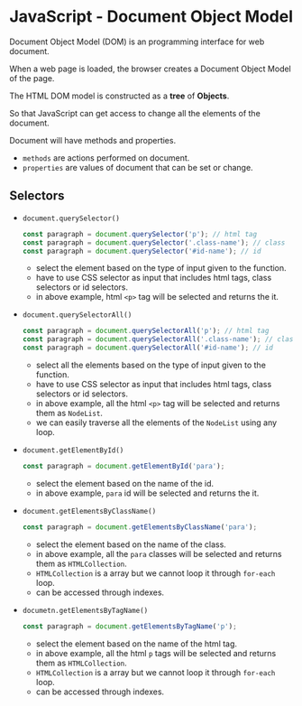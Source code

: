 # JavaScript - Document Object Model

Document Object Model (DOM) is an programming interface for web document. 

When a web page is loaded, the browser creates a Document Object Model of the page.

The HTML DOM model is constructed as a **tree** of **Objects**. 

So that JavaScript can get access to change all the elements of the document.

Document will have methods and properties.
* `methods` are actions performed on document.
* `properties` are values of document that can be set or change.

## Selectors

* `document.querySelector()`
    ```javascript
    const paragraph = document.querySelector('p'); // html tag
    const paragraph = document.querySelector('.class-name'); // class 
    const paragraph = document.querySelector('#id-name'); // id
    ```
    * select the element based on the type of input given to the function.
    * have to use CSS selector as input that includes html tags, class selectors or id selectors.
    * in above example, html `<p>` tag will be selected and returns the it. 

* `document.querySelectorAll()`
    ```javascript
    const paragraph = document.querySelectorAll('p'); // html tag
    const paragraph = document.querySelectorAll('.class-name'); // class 
    const paragraph = document.querySelectorAll('#id-name'); // id
    ```
    * select all the elements based on the type of input given to the function.
    * have to use CSS selector as input that includes html tags, class selectors or id selectors.
    * in above example, all the html `<p>` tag will be selected and returns them as `NodeList`.
    * we can easily traverse all the elements of the `NodeList` using any loop.

* `document.getElementById()`
    ```javascript
    const paragraph = document.getElementById('para');
    ```
    * select the element based on the name of the id.
    * in above example, `para` id will be selected and returns the it. 

* `document.getElementsByClassName()`
    ```javascript
    const paragraph = document.getElementsByClassName('para');
    ```
    * select the element based on the name of the class.
    * in above example, all the `para` classes will be selected and returns them as `HTMLCollection`.
    * `HTMLCollection` is a array but we cannot loop it through `for-each` loop.
    * can be accessed through indexes.

* `documetn.getElementsByTagName()`
    ```javascript
    const paragraph = document.getElementsByTagName('p');
    ```
    * select the element based on the name of the html tag.
    * in above example, all the html `p` tags will be selected and returns them as `HTMLCollection`.
    * `HTMLCollection` is a array but we cannot loop it through `for-each` loop.
    * can be accessed through indexes.